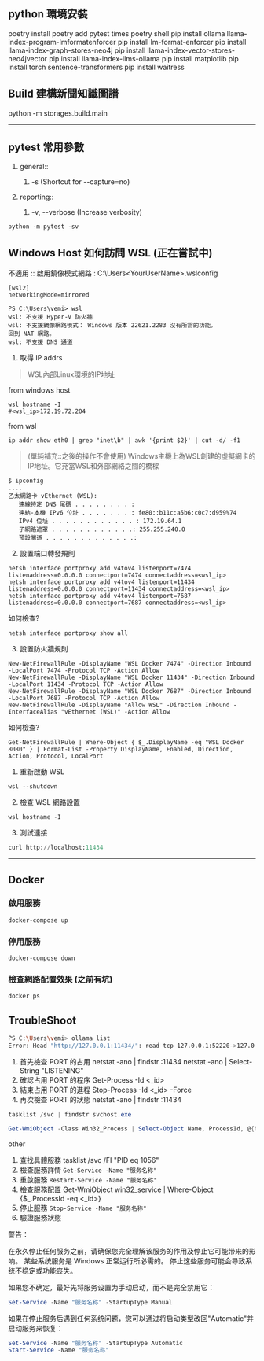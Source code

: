 ## python 環境安裝
poetry install
poetry add pytest times 
poetry shell
pip install ollama llama-index-program-lmformatenforcer
pip install lm-format-enforcer
pip install llama-index-graph-stores-neo4j 
pip install llama-index-vector-stores-neo4jvector 
pip install llama-index-llms-ollama
pip install matplotlib
pip install torch sentence-transformers
pip install waitress

## Build 建構新聞知識圖譜

python -m storages.build.main                   

---

## pytest 常用參數

1. general:: 
   1. -s (Shortcut for --capture=no)

2. reporting:: 
   1. -v, --verbose (Increase verbosity)

```shell
python -m pytest -sv
```

## Windows Host 如何訪問 WSL (正在嘗試中)

不適用 :: 啟用鏡像模式網路 : C:\Users\<YourUserName>\.wslconfig
```shell
[wsl2]
networkingMode=mirrored
```

```shell
PS C:\Users\vemi> wsl
wsl: 不支援 Hyper-V 防火牆
wsl: 不支援鏡像網路模式： Windows 版本 22621.2283 沒有所需的功能。
回到 NAT 網路。
wsl: 不支援 DNS 通道
```


1. 取得 IP addrs

> WSL內部Linux環境的IP地址

from windows host
```shell
wsl hostname -I
#<wsl_ip>172.19.72.204
```

from wsl 
```shell
ip addr show eth0 | grep "inet\b" | awk '{print $2}' | cut -d/ -f1
```

> (單純補充::之後的操作不會使用)
> Windows主機上為WSL創建的虛擬網卡的IP地址。它充當WSL和外部網絡之間的橋樑 
```shell
$ ipconfig 
....
乙太網路卡 vEthernet (WSL):
   連線特定 DNS 尾碼 . . . . . . . . : 
   連結-本機 IPv6 位址 . . . . . . . : fe80::b11c:a5b6:c0c7:d959%74
   IPv4 位址 . . . . . . . . . . . . : 172.19.64.1
   子網路遮罩 . . . . . . . . . . . .: 255.255.240.0
   預設閘道 . . . . . . . . . . . . .:
```

2. 設置端口轉發規則
```
netsh interface portproxy add v4tov4 listenport=7474 listenaddress=0.0.0.0 connectport=7474 connectaddress=<wsl_ip>
netsh interface portproxy add v4tov4 listenport=11434 listenaddress=0.0.0.0 connectport=11434 connectaddress=<wsl_ip>
netsh interface portproxy add v4tov4 listenport=7687 listenaddress=0.0.0.0 connectport=7687 connectaddress=<wsl_ip>
```
如何檢查?
```shell
netsh interface portproxy show all
```

3. 設置防火牆規則
```
New-NetFirewallRule -DisplayName "WSL Docker 7474" -Direction Inbound -LocalPort 7474 -Protocol TCP -Action Allow
New-NetFirewallRule -DisplayName "WSL Docker 11434" -Direction Inbound -LocalPort 11434 -Protocol TCP -Action Allow
New-NetFirewallRule -DisplayName "WSL Docker 7687" -Direction Inbound -LocalPort 7687 -Protocol TCP -Action Allow
New-NetFirewallRule -DisplayName "Allow WSL" -Direction Inbound -InterfaceAlias "vEthernet (WSL)" -Action Allow
```

如何檢查?
```shell
Get-NetFirewallRule | Where-Object { $_.DisplayName -eq "WSL Docker 8080" } | Format-List -Property DisplayName, Enabled, Direction, Action, Protocol, LocalPort
```

1. 重新啟動 WSL
```shell
wsl --shutdown
```

2. 檢查 WSL 網路設置
```
wsl hostname -I
```

3. 測試連接
```python
curl http://localhost:11434
```


---

## Docker

### 啟用服務
```shell
docker-compose up
```

### 停用服務
```shell
docker-compose down
```
### 檢查網路配置效果 (之前有坑)
```shell
docker ps
```
## TroubleShoot 
```sh
PS C:\Users\vemi> ollama list
Error: Head "http://127.0.0.1:11434/": read tcp 127.0.0.1:52220->127.0.0.1:11434: wsarecv: An existing connection was forcibly closed by the remote host.
```

1. 首先檢查 PORT 的占用
netstat -ano | findstr :11434
netstat -ano | Select-String "LISTENING"
2. 確認占用 PORT 的程序
Get-Process -Id <_id>
1. 結束占用 PORT 的進程
Stop-Process -Id <_id> -Force
1. 再次檢查 PORT 的狀態
netstat -ano | findstr :11434

```powershell
tasklist /svc | findstr svchost.exe
```

```powershell
Get-WmiObject -Class Win32_Process | Select-Object Name, ProcessId, @{Name='ExecutablePath';Expression={$_.ExecutablePath}} | Sort-Object Name
```

other
1. 查找具體服務
tasklist /svc /FI "PID eq 1056"
1. 檢查服務詳情
`Get-Service -Name "服务名称"`
1. 重啟服務 
`Restart-Service -Name "服务名称"`
1. 檢查服務配置 
Get-WmiObject win32_service | Where-Object {$_.ProcessId -eq <_id>}
1. 停止服務
`Stop-Service -Name "服务名称"`
1. 驗證服務狀態

警告：

在永久停止任何服务之前，请确保您完全理解该服务的作用及停止它可能带来的影响。
某些系统服务是 Windows 正常运行所必需的。
停止这些服务可能会导致系统不稳定或功能丧失。

如果您不确定，最好先将服务设置为手动启动，而不是完全禁用它：
```powershell
Set-Service -Name "服务名称" -StartupType Manual
```

如果在停止服务后遇到任何系统问题，您可以通过将启动类型改回"Automatic"并启动服务来恢复：
```powershell
Set-Service -Name "服务名称" -StartupType Automatic
Start-Service -Name "服务名称"
```